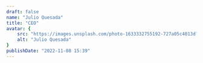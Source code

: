 ```yaml
---
draft: false
name: "Julio Quesada"
title: "CEO"
avatar: {
    src: "https://images.unsplash.com/photo-1633332755192-727a05c4013d?&fit=crop&w=280",
    alt: "Julio Quesada"
}
publishDate: "2022-11-08 15:39"
---
```


